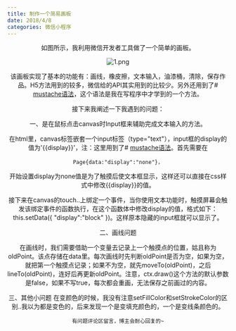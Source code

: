 ```yaml
---
title: 制作一个简易画板
date: 2018/4/8
categories: 微信小程序
---
```


<center>如图所示，我利用微信开发者工具做了一个简单的画板。

![1.png](https://upload-images.jianshu.io/upload_images/8542482-a56593fdb8966045.png?imageMogr2/auto-orient/strip%7CimageView2/2/w/1240)

该画板实现了基本的功能有：画线，橡皮擦，文本输入，油漆桶，清除，保存作品。H5方法用到的较多，微信给的API其实用到的比较少。另外还用到了# [mustache语法](http://www.cnblogs.com/DF-fzh/p/5979093.html)，这个语法是我在写程序中才学到的一个方法。

   接下来我阐述一下我遇到的问题：
<!-- more -->
一、是在鼠标点击canvas时Input框来辅助完成文本输入的方法。

  在html里，canvas标签嵌套一个input标签（type="text"），input框的display的值为'{{display}}'，注：这里用到了# [mustache语法](http://www.cnblogs.com/DF-fzh/p/5979093.html)。首先需要在    

    Page{data:"display":"none"}，
  开始设置display为none值是为了触摸后使文本框显示，这样还可以直接在css样式中修改{{display}}的值。

   接下来在canvas的touch..上绑定一个事件，当你使用文本功能时，触摸屏幕会触发该绑定事件的函数执行，在这个函数体中修改display的值，格式如下：this.setData({ "display":"block" })。这样原本隐藏的input框就可以显示了。

二、画线问题

  在画线时，我们需要借助一个变量去记录上一个触摸点的位置，姑且称为oldPoint。该点存储在data里。每次画线时先判断oldPoint是否为空，如果为空，就把第一个触摸点记录；如果不为空，就先moveTo(oldPoint)，之后lineTo(oldPoint)，连好后再更新oldPoint。注意，ctx.draw()这个方法的默认参数是false，如果不写true，每次都会重画，无法保存之前画过的内容。

三、其他小问题
  在变颜色的时候，我没有注意setFillColor和setStrokeColor的区别..我以为都是变色的，后来发现一个是变填充颜色的，一个是变线条颜色的。

``
有问题评论区留言，博主会耐心回复的~
``